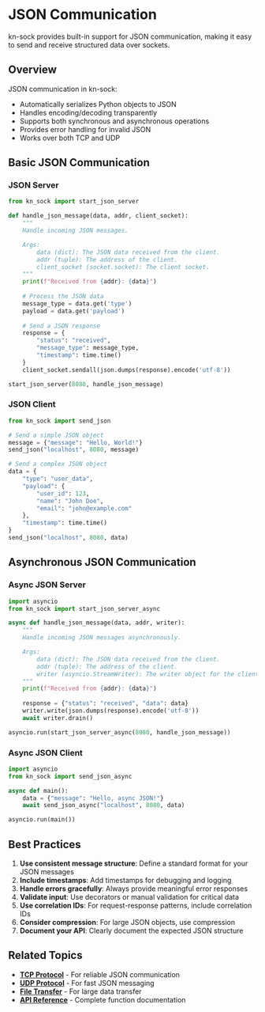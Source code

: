# JSON Communication

kn-sock provides built-in support for JSON communication, making it easy to send and receive structured data over sockets.

## Overview

JSON communication in kn-sock:
- Automatically serializes Python objects to JSON
- Handles encoding/decoding transparently
- Supports both synchronous and asynchronous operations
- Provides error handling for invalid JSON
- Works over both TCP and UDP

## Basic JSON Communication

### JSON Server

```python
from kn_sock import start_json_server

def handle_json_message(data, addr, client_socket):
    """
    Handle incoming JSON messages.

    Args:
        data (dict): The JSON data received from the client.
        addr (tuple): The address of the client.
        client_socket (socket.socket): The client socket.
    """
    print(f"Received from {addr}: {data}")
    
    # Process the JSON data
    message_type = data.get('type')
    payload = data.get('payload')
    
    # Send a JSON response
    response = {
        "status": "received",
        "message_type": message_type,
        "timestamp": time.time()
    }
    client_socket.sendall(json.dumps(response).encode('utf-8'))

start_json_server(8080, handle_json_message)
```

### JSON Client

```python
from kn_sock import send_json

# Send a simple JSON object
message = {"message": "Hello, World!"}
send_json("localhost", 8080, message)

# Send a complex JSON object
data = {
    "type": "user_data",
    "payload": {
        "user_id": 123,
        "name": "John Doe",
        "email": "john@example.com"
    },
    "timestamp": time.time()
}
send_json("localhost", 8080, data)
```

## Asynchronous JSON Communication

### Async JSON Server

```python
import asyncio
from kn_sock import start_json_server_async

async def handle_json_message(data, addr, writer):
    """
    Handle incoming JSON messages asynchronously.

    Args:
        data (dict): The JSON data received from the client.
        addr (tuple): The address of the client.
        writer (asyncio.StreamWriter): The writer object for the client.
    """
    print(f"Received from {addr}: {data}")
    
    response = {"status": "received", "data": data}
    writer.write(json.dumps(response).encode('utf-8'))
    await writer.drain()

asyncio.run(start_json_server_async(8080, handle_json_message))
```

### Async JSON Client

```python
import asyncio
from kn_sock import send_json_async

async def main():
    data = {"message": "Hello, async JSON!"}
    await send_json_async("localhost", 8080, data)

asyncio.run(main())
```
## Best Practices

1. **Use consistent message structure**: Define a standard format for your JSON messages
2. **Include timestamps**: Add timestamps for debugging and logging
3. **Handle errors gracefully**: Always provide meaningful error responses
4. **Validate input**: Use decorators or manual validation for critical data
5. **Use correlation IDs**: For request-response patterns, include correlation IDs
6. **Consider compression**: For large JSON objects, use compression
7. **Document your API**: Clearly document the expected JSON structure

## Related Topics

- **[TCP Protocol](tcp.md)** - For reliable JSON communication
- **[UDP Protocol](udp.md)** - For fast JSON messaging
- **[File Transfer](file-transfer.md)** - For large data transfer
- **[API Reference](../api-reference.md)** - Complete function documentation 